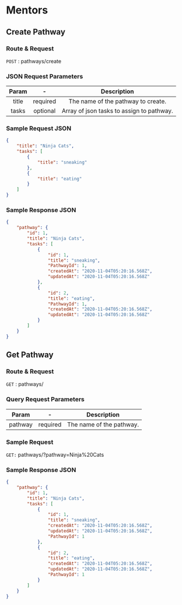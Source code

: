 # Mentors

## Create Pathway

### Route & Request

``` POST ``` : pathways/create

### JSON Request Parameters

**Param**|**-** |**Description**
:-----:|:-----: |:-----:
title|required| The name of the pathway to create.
tasks|optional| Array of json tasks to assign to pathway.

### Sample Request JSON

``` JSON
{
    "title": "Ninja Cats",
    "tasks": [
        {
            "title": "sneaking"
        },
        {
            "title": "eating"
        }
    ]
}
```

### Sample Response JSON

```JSON
{
    "pathway": {
        "id": 1,
        "title": "Ninja Cats",
        "tasks": [
            {
                "id": 1,
                "title": "sneaking",
                "PathwayId": 1,
                "createdAt": "2020-11-04T05:20:16.568Z",
                "updatedAt": "2020-11-04T05:20:16.568Z"
            },
            {
                "id": 2,
                "title": "eating",
                "PathwayId": 1,
                "createdAt": "2020-11-04T05:20:16.568Z",
                "updatedAt": "2020-11-04T05:20:16.568Z"
            }
        ]
    }
}
```

## Get Pathway

### Route & Request

```GET``` : pathways/

### Query Request Parameters

**Param**|**-** |**Description**
:-----:|:-----: |:-----:
pathway|required| The name of the pathway.

### Sample Request

```GET:``` pathways/?pathway=Ninja%20Cats

### Sample Response JSON

``` JSON
{
    "pathway": {
        "id": 1,
        "title": "Ninja Cats",
        "tasks": [
            {
                "id": 1,
                "title": "sneaking",
                "createdAt": "2020-11-04T05:20:16.568Z",
                "updatedAt": "2020-11-04T05:20:16.568Z",
                "PathwayId": 1
            },
            {
                "id": 2,
                "title": "eating",
                "createdAt": "2020-11-04T05:20:16.568Z",
                "updatedAt": "2020-11-04T05:20:16.568Z",
                "PathwayId": 1
            }
        ]
    }
}
```
